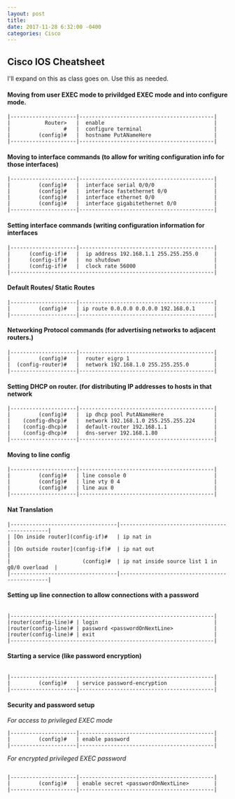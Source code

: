 ```yaml
--- 
layout: post 
title: 
date: 2017-11-28 6:32:00 -0400 
categories: Cisco 
---
```

## Cisco IOS Cheatsheet


I'll expand on this as class goes on. Use this as needed. 

#### Moving from user EXEC mode to privildged EXEC mode and into configure mode.  

```                                      
|---------------------|-------------------------------------------|
|           Router>   |  enable                                   |
|                 #   |  configure terminal                       |
|         (config)#   |  hostname PutANameHere                    |
|---------------------|-------------------------------------------|
```
#### Moving to interface commands (to allow for writing configuration info for those interfaces) 

```                       
|---------------------|-------------------------------------------|
|         (config)#   |  interface serial 0/0/0                   |
|         (config)#   |  interface fastethernet 0/0               |
|         (config)#   |  interface ethernet 0/0                   |
|         (config)#   |  interface gigabitethernet 0/0            |
|---------------------|-------------------------------------------|
```
#### Setting interface commands (writing configuration information for interfaces  

```                                   
|---------------------|-------------------------------------------|
|      (config-if)#   |  ip address 192.168.1.1 255.255.255.0     |
|      (config-if)#   |  no shutdown                              |
|      (config-if)#   |  clock rate 56000                         |
|-----------------------------------------------------------------|
```
#### Default Routes/ Static Routes   
                                           
```
|---------------------|-------------------------------------------|
|         (config)#   | ip route 0.0.0.0 0.0.0.0 192.168.0.1      |     
|---------------------|-------------------------------------------|
```
#### Networking Protocol commands (for advertising networks to adjacent routers.)   
                                           
```
|---------------------|-------------------------------------------|
|         (config)#   |  router eigrp 1                           |
|  (config-router)#   |  network 192.168.1.0 255.255.255.0        |
|---------------------|-------------------------------------------|
```
#### Setting DHCP on router. (for distributing IP addresses to hosts in that network  

```
|---------------------|-------------------------------------------|
|         (config)#   |  ip dhcp pool PutANameHere                |
|    (config-dhcp)#   |  network 192.168.1.0 255.255.255.224      |
|    (config-dhcp)#   |  default-router 192.168.1.1               |
|    (config-dhcp)#   |  dns-server 192.168.1.80                  |
|---------------------|-------------------------------------------|
```
#### Moving to line config  

```
|---------------------|-------------------------------------------|
|         (config)#   | line console 0                            |
|         (config)#   | line vty 0 4                              |
|         (config)#   | line aux 0                                |
|---------------------|-------------------------------------------|

```
#### Nat Translation  

```
|----------------------------------|-----------------------------------------------|
| [On inside router](config-if)#   | ip nat in                                     |
| [On outside router](config-if)#  | ip nat out                                    |
|                       (config)#  | ip nat inside source list 1 in g0/0 overload  |
|----------------------------------|-----------------------------------------------|

```
#### Setting up line connection to allow connections with a password 

```

|-----------------------------------------------------------------|
|router(config-line)# | login                                     |
|router(config-line)# | password <passwordOnNextLine>             |
|router(config-line)# | exit                                      |
|-----------------------------------------------------------------|
```
#### Starting a service (like password encryption) 
       
```

|-----------------------------------------------------------------|
|         (config)#   | service password-encryption               |
|---------------------|-------------------------------------------|
```
#### Security and password setup   
  
                         

*For access to privileged EXEC mode* 

```        
|---------------------|-------------------------------------------|
|         (config)#   | enable password                           |
|---------------------|-------------------------------------------|

```
*For encrypted privileged EXEC password*

```
             
|---------------------|-------------------------------------------|
|         (config)#   | enable secret <passwordOnNextLine>        |
|---------------------|-------------------------------------------|
``` 



